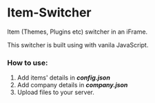 
# Item-Switcher
Item (Themes, Plugins etc) switcher in an iFrame. 

This switcher is built using with vanila JavaScript.

### How to use:
 1.  Add items' details in ***config.json***
 2. Add company details in ***company.json***
 3. Upload files to your server. 
